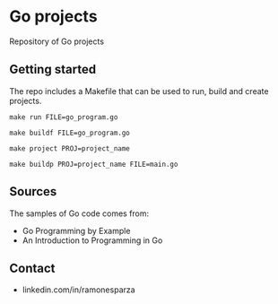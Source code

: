# Go projects

Repository of Go projects

## Getting started

The repo includes a Makefile that can be used to run, build and create projects. 
```
make run FILE=go_program.go

make buildf FILE=go_program.go

make project PROJ=project_name

make buildp PROJ=project_name FILE=main.go
```

## Sources
The samples of Go code comes from: 
* Go Programming by Example
* An Introduction to Programming in Go

## Contact
* linkedin.com/in/ramonesparza

